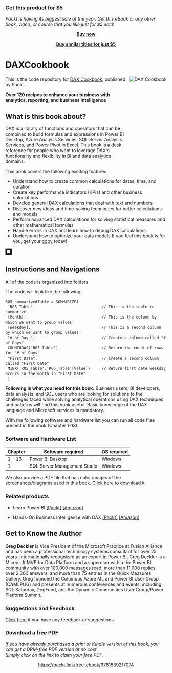 
### Get this product for $5

<i>Packt is having its biggest sale of the year. Get this eBook or any other book, video, or course that you like just for $5 each</i>


<b><p align='center'>[Buy now](https://packt.link/9781839217074)</p></b>


<b><p align='center'>[Buy similar titles for just $5](https://subscription.packtpub.com/search)</p></b>


# DAXCookbook

<a href="https://www.packtpub.com/data/dax-cookbook?utm_source=github&utm_medium=repository&utm_campaign=9781839217074"><img src="https://www.packtpub.com/media/catalog/product/cache/e4d64343b1bc593f1c5348fe05efa4a6/9/7/9781839217074-original.png" alt="DAX Cookbook" height="256px" align="right"></a>

This is the code repository for [DAX Cookbook](https://www.packtpub.com/data/dax-cookbook?utm_source=github&utm_medium=repository&utm_campaign=9781839217074), published by Packt.

**Over 120 recipes to enhance your business with analytics, reporting, and business intelligence**

## What is this book about?
DAX is a library of functions and operators that can be combined to build formulas and expressions in Power BI Desktop, Azure Analysis Services, SQL Server Analysis Services, and Power Pivot in Excel. This book is a desk reference for people who want to leverage DAX's functionality and flexibility in BI and data analytics domains.

This book covers the following exciting features: 
* Understand how to create common calculations for dates, time, and duration
* Create key performance indicators (KPIs) and other business calculations
* Develop general DAX calculations that deal with text and numbers
* Discover new ideas and time-saving techniques for better calculations and models
* Perform advanced DAX calculations for solving statistical measures and other mathematical formulas
* Handle errors in DAX and learn how to debug DAX calculations
* Understand how to optimize your data models
If you feel this book is for you, get your [copy](https://www.amazon.com/dp/1839217073) today!

<a href="https://www.packtpub.com/?utm_source=github&utm_medium=banner&utm_campaign=GitHubBanner"><img src="https://raw.githubusercontent.com/PacktPublishing/GitHub/master/GitHub.png" alt="https://www.packtpub.com/" border="5" /></a>

## Instructions and Navigations
All of the code is organized into folders.

The code will look like the following:
```
R05_summarizedTable = SUMMARIZE(
 'R05_Table',                             // This is the table to summarize
 [Month],                                 // This is the column by which we want to group values
 [Weekday],                               // This is a second column by which we want to group values
 "# of Days",                             // Create a column called "# of Days"
 COUNTROWS('R05_Table'),                  // Return the count of rows for "# of Days"
 "First Date",                            // Create a second column called "First Date"
 MINX('R05_Table','R05_Table'[Value])     // Return first date weekday occurs in the month in "First Date"
 )
```

**Following is what you need for this book:**
Business users, BI developers, data analysts, and SQL users who are looking for solutions to the challenges faced while solving analytical operations using DAX techniques and patterns will find this book useful. Basic knowledge of the DAX language and Microsoft services is mandatory.

With the following software and hardware list you can run all code files present in the book (Chapter 1-13).

### Software and Hardware List

| Chapter  | Software required                                                                    | OS required                        |
| -------- | -------------------------------------------------------------------------------------| -----------------------------------|
| 1 - 13   |   Power BI Desktop                                                                   | Windows                            |
|   1      |   SQL Server Management Studio                                                       | Windows                            |

We also provide a PDF file that has color images of the screenshots/diagrams used in this book. [Click here to download it](https://static.packt-cdn.com/downloads/9781839217074_ColorImages.pdf).


### Related products <Other books you may enjoy>
* Learn Power BI [[Packt]](https://www.packtpub.com/data/learn-power-bi?utm_source=github&utm_medium=repository&utm_campaign=9781838644482) [[Amazon]](https://www.amazon.com/Learn-Power-developing-interactive-intelligence-ebook/dp/B07X32RJDB)

* Hands-On Business Intelligence with DAX [[Packt]](https://www.packtpub.com/data/hands-on-business-intelligence-with-dax?utm_source=github&utm_medium=repository&utm_campaign=9781838824303) [[Amazon]](https://www.amazon.com/Hands-Business-Intelligence-DAX-intricacies/dp/1838824308)

## Get to Know the Author
**Greg Deckler**
is Vice President of the Microsoft Practice at Fusion Alliance and has been a professional technology systems consultant for over 25 years. Internationally recognized as an expert in Power BI, Greg Deckler is a Microsoft MVP for Data Platform and a superuser within the Power BI community with over 100,000 messages read, more than 11,000 replies, over 2,300 answers, and more than 75 entries in the Quick Measures Gallery. Greg founded the Columbus Azure ML and Power BI User Group (CAMLPUG) and presents at numerous conferences and events, including SQL Saturday, DogFood, and the Dynamic Communities User Group/Power Platform Summit.

### Suggestions and Feedback
[Click here](https://docs.google.com/forms/d/e/1FAIpQLSdy7dATC6QmEL81FIUuymZ0Wy9vH1jHkvpY57OiMeKGqib_Ow/viewform) if you have any feedback or suggestions.
### Download a free PDF

 <i>If you have already purchased a print or Kindle version of this book, you can get a DRM-free PDF version at no cost.<br>Simply click on the link to claim your free PDF.</i>
<p align="center"> <a href="https://packt.link/free-ebook/9781839217074">https://packt.link/free-ebook/9781839217074 </a> </p>